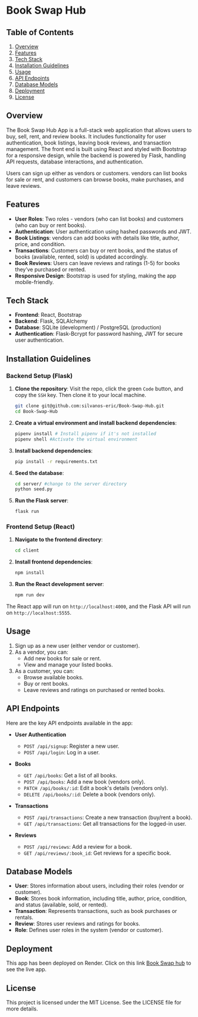 # Book Swap Hub

## Table of Contents
1. [Overview](#overview)
2. [Features](#features)
3. [Tech Stack](#tech-stack)
4. [Installation Guidelines](#installation-guidelines)
5. [Usage](#usage)
6. [API Endpoints](#api-endpoints)
7. [Database Models](#database-models)
8. [Deployment](#deployment)
9. [License](#license)

## Overview
The Book Swap Hub App is a full-stack web application that allows users to buy, sell, rent, and review books. It includes functionality for user authentication, book listings, leaving book reviews, and transaction management. The front end is built using React and styled with Bootstrap for a responsive design, while the backend is powered by Flask, handling API requests, database interactions, and authentication.

Users can sign up either as vendors or customers. vendors can list books for sale or rent, and customers can browse books, make purchases, and leave reviews.

## Features
- **User Roles**: Two roles - vendors (who can list books) and customers (who can buy or rent books).
- **Authentication**: User authentication using hashed passwords and JWT.
- **Book Listings**: vendors can add books with details like title, author, price, and condition.
- **Transactions**: Customers can buy or rent books, and the status of books (available, rented, sold) is updated accordingly.
- **Book Reviews**: Users can leave reviews and ratings (1-5) for books they’ve purchased or rented.
- **Responsive Design**: Bootstrap is used for styling, making the app mobile-friendly.

## Tech Stack
- **Frontend**: React, Bootstrap
- **Backend**: Flask, SQLAlchemy
- **Database**: SQLite (development) / PostgreSQL (production)
- **Authentication**: Flask-Bcrypt for password hashing, JWT for secure user authentication.

## Installation Guidelines

### Backend Setup (Flask)
1. **Clone the repository**:
Visit the repo, click the green `Code` button, and copy the `SSH` key. Then clone it to your local machine.
    ```bash
    git clone git@github.com:silvanos-eric/Book-Swap-Hub.git
    cd Book-Swap-Hub
    ```

2. **Create a virtual environment and install backend dependencies**:
    ```bash
    pipenv install # Install pipenv if it's not installed
    pipenv shell #Activate the virtual environment
    ```

3. **Install backend dependencies**:
    ```bash
    pip install -r requirements.txt
    ```

4. **Seed the database**:
    ```bash
    cd server/ #change to the server directory
    python seed.py
    ```

6. **Run the Flask server**:
    ```bash
    flask run
    ````

### Frontend Setup (React)
1. **Navigate to the frontend directory**:
    ```bash
    cd client
    ```

2. **Install frontend dependencies**:
    ```bash
    npm install
    ```

3. **Run the React development server**:
    ```bash
    npm run dev
    ```

The React app will run on `http://localhost:4000`, and the Flask API will run on `http://localhost:5555`.

## Usage
1. Sign up as a new user (either vendor or customer).
2. As a vendor, you can:
   - Add new books for sale or rent.
   - View and manage your listed books.
3. As a customer, you can:
   - Browse available books.
   - Buy or rent books.
   - Leave reviews and ratings on purchased or rented books.

## API Endpoints
Here are the key API endpoints available in the app:

- **User Authentication**
  - `POST /api/signup`: Register a new user.
  - `POST /api/login`: Log in a user.
  
- **Books**
  - `GET /api/books`: Get a list of all books.
  - `POST /api/books`: Add a new book (vendors only).
  - `PATCH /api/books/:id`: Edit a book's details (vendors only).
  - `DELETE /api/books/:id`: Delete a book (vendors only).

- **Transactions**
  - `POST /api/transactions`: Create a new transaction (buy/rent a book).
  - `GET /api/transactions`: Get all transactions for the logged-in user.

- **Reviews**
  - `POST /api/reviews`: Add a review for a book.
  - `GET /api/reviews/:book_id`: Get reviews for a specific book.

## Database Models
- **User**: Stores information about users, including their roles (vendor or customer).
- **Book**: Stores book information, including title, author, price, condition, and status (available, sold, or rented).
- **Transaction**: Represents transactions, such as book purchases or rentals.
- **Review**: Stores user reviews and ratings for books.
- **Role**: Defines user roles in the system (vendor or customer).

## Deployment

This app has been deployed on Render. Click on this link [Book Swap hub](https://book-swap-hub.onrender.com/) to see the live app.

## License
This project is licensed under the MIT License. See the LICENSE file for more details.
